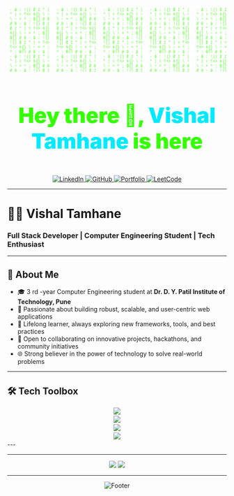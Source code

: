  <!--<div align="center">
  <img src="https://capsule-render.vercel.app/api?type=waving&color=0A66C2,FF5722,FFA116&height=220&section=header&text=Vishal%20Tamhane&fontSize=54&fontColor=ffffff&fontAlignY=40&animation=fadeIn" alt="Header"/>
 </div> -->
<p align="center">
  <img src="./coding-matrix.svg" alt="Coding Matrix Animation" />
</p>
<h1 align="center" style="font-weight:900; font-size:48px; color:#34ff00;">
  Hey there 👋, <span style="color:#00eaff;">Vishal Tamhane</span> is here
</h1>
<br/>

<div align="center">
  <a href="https://linkedin.com/in/vishal-tamhane-8229952b7" target="_blank">
    <img src="https://img.shields.io/badge/LinkedIn-0A66C2?style=for-the-badge&logo=linkedin&logoColor=white" alt="LinkedIn"/>
  </a>
  <a href="https://github.com/vishal-tamhane" target="_blank">
    <img src="https://img.shields.io/badge/GitHub-181717?style=for-the-badge&logo=github&logoColor=white" alt="GitHub"/>
  </a>
  <a href="https://vishal-tamhane.github.io/Vishal-Portfolio-2/" target="_blank">
    <img src="https://img.shields.io/badge/Portfolio-FF5722?style=for-the-badge&logo=google-chrome&logoColor=white" alt="Portfolio"/>
  </a>
  <a href="https://leetcode.com/u/vishal_tamhane/" target="_blank">
    <img src="https://img.shields.io/badge/LeetCode-FFA116?style=for-the-badge&logo=leetcode&logoColor=white" alt="LeetCode"/>
  </a>
</div>

---

# 👨‍💻 Vishal Tamhane

### Full Stack Developer | Computer Engineering Student | Tech Enthusiast

---

## 🚀 About Me

- 🎓 3 rd -year Computer Engineering student at **Dr. D. Y. Patil Institute of Technology, Pune**
- 💼 Passionate about building robust, scalable, and user-centric web applications
- 🧠 Lifelong learner, always exploring new frameworks, tools, and best practices
- 🤝 Open to collaborating on innovative projects, hackathons, and community initiatives
- 🌐 Strong believer in the power of technology to solve real-world problems

---

## 🛠️ Tech Toolbox

<div align="center">
  <img src="https://skillicons.dev/icons?i=react,redux,ts,js,html,css,tailwind&perline=7" height="45"/>
  <br/>
  <img src="https://skillicons.dev/icons?i=nodejs,express,java,spring&perline=4" height="45"/>
  <br/>
  <img src="https://skillicons.dev/icons?i=python,cpp,c,git,github&perline=5" height="45"/>
  <br/>
  <img src="https://skillicons.dev/icons?i=mysql,mongodb,sqlite,vercel,figma,postman&perline=6" height="45"/>
</div>
---


---
<div align="center">
 <img src="https://github-readme-stats.vercel.app/api?username=vishal-tamhane&show_icons=true&rank_icon=github&title_color=39FF14&icon_color=39FF14&text_color=E0E0E0&bg_color=30,0d0d0d,1a1a1a,0d1a0d&hide_border=true&border_radius=20&custom_title=🚀%20GitHub%20Performance" height="180"/>
  <img src="https://github-readme-streak-stats.herokuapp.com?user=vishal-tamhane&background=0D1A0D&border_radius=20&ring=39FF14&fire=39FF14&currStreakLabel=39FF14&sideNums=39FF14&currStreakNum=39FF14&sideLabels=E0E0E0&dates=AAAAAA&hide_border=true" height="180"/>
</div>



---

<div align="center">
  <img src="https://capsule-render.vercel.app/api?type=waving&section=footer&color=0:000000,50:0f3d0f,100:00ff7f&height=120&text=Let%27s%20build%20something%20amazing!&fontSize=25&fontAlignY=30&fontColor=ffffff&animation=twinkling" alt="Footer"/>
</div>




